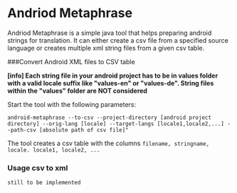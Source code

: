Andriod Metaphrase
===============

Andriod Metaphrase is a simple java tool that helps preparing android strings for translation. It can either create a csv file from a specified source language or creates multiple xml string files from a given csv table.

###Convert Android XML files to CSV table

**[info] Each string file in your android project has to be in values folder with a valid locale suffix like "values-en" or "values-de". String files within the "values" folder are NOT considered**

Start the tool with the following parameters:

```
android-metaphrase --to-csv --project-directory [android project directory] --orig-lang [locale] --target-langs [locale1,locale2,...] --path-csv [absolute path of csv file]"
```

The tool creates a csv table with the columns ```filename, stringname, locale. locale1, locale2, ...```

### Usage csv to xml

```still to be implemented```

